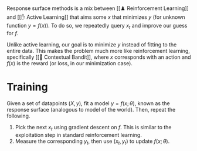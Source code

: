Response surface methods is a mix between [[♟️ Reinforcement Learning]] and [[✋ Active Learning]] that aims some $x$ that minimizes $y$ (for unknown function $y=f(x)$). To do so, we repeatedly query $x_t$ and improve our guess for $f$.

Unlike active learning, our goal is to minimize $y$ instead of fitting to the entire data. This makes the problem much more like reinforcement learning, specifically [[📖 Contextual Bandit]], where $x$ corresponds with an action and $f(x)$ is the reward (or loss, in our minimization case).

# Training
Given a set of datapoints $(X, y)$, fit a model $y = f(x; \theta)$, known as the response surface (analogous to model of the world). Then, repeat the following.
1. Pick the next $x_t$ using gradient descent on $f$. This is similar to the exploitation step in standard reinforcement learning.
2. Measure the corresponding $y_t$, then use $(x_t, y_t)$ to update $f(x; \theta)$.